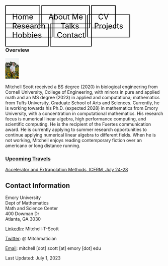<html lang="en-US">
<head>
<style>
th, td {
  border-style: none;

body {
  margin: 0;
  font-family: Arial, Helvetica, sans-serif;
}

.topnav {
  overflow: hidden;
  background-color: #333;
}

.topnav a {
  float: left;
  color: #f2f2f2;
  text-align: center;
  padding: 280px 320px;
  text-decoration:none;
  font-size: 20px;
}

.topnav a:hover {
  background-color: #ddd;
  color: black;
}

.topnav a.active {
  background-color: #04AA6D;
  color: white;
}

</style>
</head>
<body>
  
  
 <div class= "topnav">
  <a style = "color: black; font-size: 24px; border: 2px solid black; padding: 20px; text-decoration: none;" href="mtscott.github.io/index.md">Home</a>
  <a style = "color: black; font-size: 24px; border: 2px solid black; padding: 20px; text-decoration: none;" href="/about.html">About Me</a>
  <a style = "color: black; font-size: 24px; border: 2px solid black; padding: 20px; text-decoration: none;" href="/vita.html">CV</a>
  <a style = "color: black; font-size: 24px; border: 2px solid black; padding: 20px; text-decoration: none;" href="/research.html">Research</a>
  <a style = "color: black; font-size: 24px; border: 2px solid black; padding: 20px; text-decoration: none;" href="/talks.html">Talks</a>
  <a style = "color: black; font-size: 24px; border: 2px solid black; padding: 20px; text-decoration: none;" href="/projects.html">Projects</a>
  <a style = "color: black; font-size: 24px; border: 2px solid black; padding: 20px; text-decoration: none;" href="/hobbies.html">Hobbies</a>
  <a style = "color: black; font-size: 24px; border: 2px solid black; padding: 20px; text-decoration: none;" href="/contact.html">Contact</a>
 </div>

  <section>
  
  <article>
    <h1>Overview</h1>
<img src="ProfessionalHeadshot.jpg" alt="Headshot" style="width:43.2px;height:64.8px;" style="text-align:center;">
<p>Mitchell Scott received a BS degree (2020) in biological engineering from Cornell University, College of Engineering, with minors in pure and applied math and an MS degree (2023) in applied and computationa; mathematics from Tufts University, Graduate School of Arts and Sciences. Currently, he is working towards his Ph.D. (expected 2028) in mathematics from Emory University, with a concentration in computational mathematics. His research focus is numerical linear algebra, high performance computing, and scientific computing. He is the recipient of the Fuertes communication award. He is currently applying to summer research opportunities to continue applying numerical linear algebra to different fields. When he is not working, Mitchell enjoys reading contemporary fiction over an americano or long distance running. </p>
  </article>
<article>
  <h3>
    <u>Upcoming Travels</u>
  </h3>
  <p>
    <a href="https://icerm.brown.edu/topical_workshops/tw-23-aem/" target="_blank"> Accelerator and Extrapolation Methods, ICERM, July 24-28 </a>
  </p>
</article>
<article>
<h2>Contact Information</h2>
    <p> Emory University<br>
        Dept of Mathematics<br>
        Math and Science Center<br>
        400 Dowman Dr<br>
        Atlanta, GA 3030</p>
    <p> <a href="https://www.linkedin.com/in/mitchell-t-scott/" target="_blank"> LinkedIn</a>: Mitchell-T-Scott
    </p>
    <p> <a href="https://twitter.com/mitchmatician" target="_blank"> Twitter</a>: @ Mitchmatician
    </p>
    <p> <a href="mailto:mitchell.scott@emory.edu">Email</a>: mitchell [dot] scott [at] emory [dot] edu
    </p>
  </article>
</section>

<footer>
  Last Updated: July 1, 2023
</footer>

</body>
</html>

